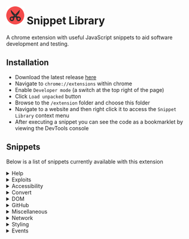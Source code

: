 # ![extension icon](./extension/icon48.png) Snippet Library

A chrome extension with useful JavaScript snippets to aid software development and testing.

## Installation

- Download the latest release [here](https://github.com/thomaschaplin/snippet-library/releases/latest)
- Navigate to `chrome://extensions` within chrome
- Enable `Developer mode` (a switch at the top right of the page)
- Click `Load unpacked` button
- Browse to the `/extension` folder and choose this folder
- Navigate to a website and then right click it to access the `Snippet Library` context menu
- After executing a snippet you can see the code as a bookmarklet by viewing the DevTools console

## Snippets

Below is a list of snippets currently available with this extension


<details>
  <summary>Help</summary>

   * About
   * Version
</details>

<details>
  <summary>Exploits</summary>

   * Injection: SQL
   * Injection: XSS
</details>

<details>
  <summary>Accessibility</summary>

   * Element: Highlight With The Same ID
   * Element: Remove With The Same ID
   * Enable: Right Click
   * Enable: Text Selection
   * Enable: Pasting
   * Text: Pascalcase
   * Text: Lowercase
   * Text: Uppercase
   * Text: Increase Length
   * Text: Increase All Length
   * Text: Increase Button Length
   * Text: Increase Labels Length
   * Text: Increase All Links Length
   * Image: Remove Without Alt Tags
   * Image: List Alt Tags
   * Image: Highlight With Alt Tags
   * Image: Highligh Without Alt Tags
   * Input: Remove Max Length
   * Input: Remove Without Labels
   * Input: Remove Required
   * Input: Highlight Without Labels
   * Form: Print Controls
   * Misc: Visualise Tab Flow
</details>

<details>
  <summary>Convert</summary>

   * Decode: Base64
   * Encode: Base64
   * Pretty Print: JSON
   * Minify: JSON
   * Convert Highlighted Text: ROT13
</details>

<details>
  <summary>DOM</summary>

   * Table: Add Number Column
   * Table: Transpose Tables
   * Table: Sort Tables
   * Image: Convert Images To Data URL
   * Image: Overlay Images
   * Image: Remove Images
   * Image: Preview Images
   * Input: Convert Input Types To Text
   * Bullet Point: Convert Bullet Points To Numbers
   * Colour: Print Colours Used
   * Link: Highligh Internal & External Links
   * Link: Display URLs As Links
   * DOM: Design Mode Off
   * DOM: Design Mode On
   * Element: For Each Element Do...
   * Element: Wrap
</details>

<details>
  <summary>GitHub</summary>

   * Review: Mark As Viewed
   * Review: Mark Files As Unviewed
</details>

<details>
  <summary>Miscellaneous</summary>

   * Misc: Monkey Testing
   * Misc: Console Save
   * Misc: Log Globals
   * Misc: Remove Bloat
   * Misc: Restore Console
   * Misc: Find Stack
   * Misc: Generate QR Code For Current Website
   * Misc: Log Word Frequency
   * Account: Find Public Credentails
   * Cookies: Remove All
   * Cookies: View All
   * Script: View All
   * Source: View Highlighted Source
   * Input: Display Passwords
</details>

<details>
  <summary>Network</summary>

   * Network: Cache Buster
   * Network: Generate Hash Link
   * Network: Heatmap
   * Network: Is This Website Down
   * Network: Link Checker
   * Network: Log Query Strings
   * Network: Performance
   * Network: Performance 2
   * Network: Performance Stats
   * Network: Show Headers
</details>

<details>
  <summary>Styling</summary>

   * Pretty Print: CSS File
   * CSS: Insert
   * CSS: Plain
   * CSS: Remove
   * CSS: Remove 2
   * CSS: View
   * CSS: Reload
   * CSS: Remove Colours
   * Forms: Plain
   * Font: What Font
</details>

<details>
  <summary>Events</summary>

   * Log: Segment Events
</details>
